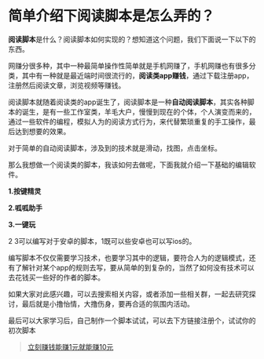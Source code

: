 # 简单介绍下阅读脚本是怎么弄的？

**阅读脚本**是什么？阅读脚本如何实现的？想知道这个问题，我们下面说一下以下的东西。

网赚分很多种，其中一种最简单操作性简单就是手机网赚了，手机网赚也有很多分类，其中有一种就是最近端时间很流行的，**阅读类app赚钱**，通过下载注册app，注册然后阅读文章，浏览视频等赚钱。

阅读脚本就随着阅读类的app诞生了，阅读脚本是一种**自动阅读脚本**，其实各种脚本的诞生，是有一些工作室类，羊毛大户，慢慢到现在的个体，个人演变而来的，通过一些软件的编程，模拟人为的阅读方式行为，来代替繁琐重复的手工操作，最后达到想要的效果。

对于简单的自动阅读脚本，涉及到的技术就是滑动，找图，点击坐标。

那么我想做一个阅读类的脚本，我该如何去做呢，下面我就介绍一下基础的编辑软件。

**1.按键精灵**

**2.呱呱助手**

**3.一键玩**

2 3可以编写对于安卓的脚本，1既可以些安卓也可以写ios的。

编写脚本不仅仅需要学习技术，也要学习其中的逻辑，要符合人为的逻辑模式，还有了解针对某个app的规则去写，要从简单的到复杂的，当然了如何没有技术可以去花钱买一些好的作者的脚本。

如果大家对此感兴趣，可以去搜索相关内容，或者添加一些相关群，一起去研究探讨，最后就是小撸怡情，大撸伤身，要再合适的氛围内活动。

最后可以大家学习后，自己制作一个脚本试试，可以去下方链接注册个，试试你的初次脚本

<blockquote class="wp-embedded-content" data-secret="zSZnCS7PYl">
  <p>
    <a href="http://www.zhangliguo.com/537.html">立刻赚钱能赚1元就能赚10元</a>
  </p>
</blockquote>



&nbsp;
